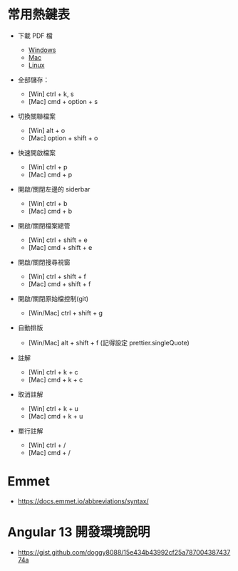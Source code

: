 # 常用熱鍵表

- 下載 PDF 檔

  - [Windows](https://code.visualstudio.com/shortcuts/keyboard-shortcuts-windows.pdf)
  - [Mac](https://code.visualstudio.com/shortcuts/keyboard-shortcuts-macos.pdf)
  - [Linux](https://code.visualstudio.com/shortcuts/keyboard-shortcuts-linux.pdf)

- 全部儲存：

  - [Win] ctrl + k, s
  - [Mac] cmd + option + s

- 切換關聯檔案

  - [Win] alt + o
  - [Mac] option + shift + o

- 快速開啟檔案

  - [Win] ctrl + p
  - [Mac] cmd + p

- 開啟/關閉左邊的 siderbar

  - [Win] ctrl + b
  - [Mac] cmd + b

- 開啟/關閉檔案總管

  - [Win] ctrl + shift + e
  - [Mac] cmd + shift + e

- 開啟/關閉搜尋視窗

  - [Win] ctrl + shift + f
  - [Mac] cmd + shift + f

- 開啟/關閉原始檔控制(git)

  - [Win/Mac] ctrl + shift + g

- 自動排版

  - [Win/Mac] alt + shift + f (記得設定 prettier.singleQuote)

- 註解

  - [Win] ctrl + k + c
  - [Mac] cmd + k + c

- 取消註解

  - [Win] ctrl + k + u
  - [Mac] cmd + k + u

- 單行註解
  - [Win] ctrl + /
  - [Mac] cmd + /

# Emmet

- https://docs.emmet.io/abbreviations/syntax/

# Angular 13 開發環境說明

- https://gist.github.com/doggy8088/15e434b43992cf25a78700438743774a
